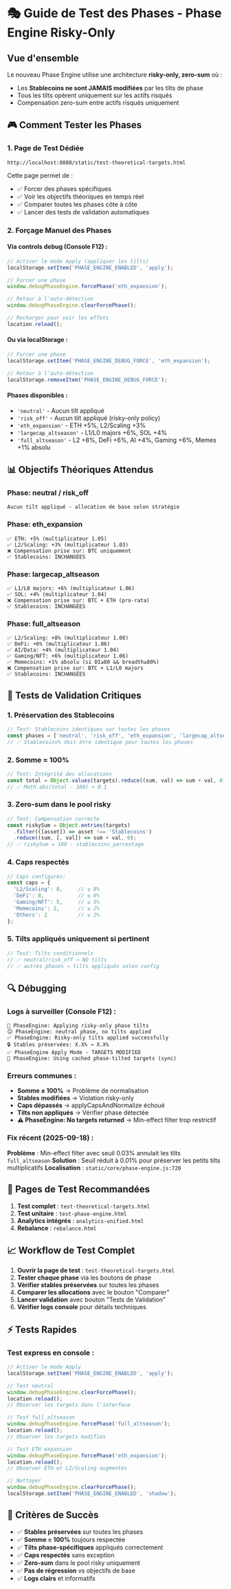 # 🎭 Guide de Test des Phases - Phase Engine Risky-Only

## Vue d'ensemble

Le nouveau Phase Engine utilise une architecture **risky-only, zero-sum** où :
- Les **Stablecoins ne sont JAMAIS modifiées** par les tilts de phase
- Tous les tilts opèrent uniquement sur les actifs risqués
- Compensation zero-sum entre actifs risqués uniquement

## 🎮 Comment Tester les Phases

### 1. Page de Test Dédiée
```
http://localhost:8080/static/test-theoretical-targets.html
```

Cette page permet de :
- ✅ Forcer des phases spécifiques
- ✅ Voir les objectifs théoriques en temps réel
- ✅ Comparer toutes les phases côte à côte
- ✅ Lancer des tests de validation automatiques

### 2. Forçage Manuel des Phases

#### Via controls debug (Console F12) :
```javascript
// Activer le mode Apply (appliquer les tilts)
localStorage.setItem('PHASE_ENGINE_ENABLED', 'apply');

// Forcer une phase
window.debugPhaseEngine.forcePhase('eth_expansion');

// Retour à l'auto-détection
window.debugPhaseEngine.clearForcePhase();

// Recharger pour voir les effets
location.reload();
```

#### Ou via localStorage :
```javascript
// Forcer une phase
localStorage.setItem('PHASE_ENGINE_DEBUG_FORCE', 'eth_expansion');

// Retour à l'auto-détection
localStorage.removeItem('PHASE_ENGINE_DEBUG_FORCE');
```

#### Phases disponibles :
- `'neutral'` - Aucun tilt appliqué
- `'risk_off'` - Aucun tilt appliqué (risky-only policy)
- `'eth_expansion'` - ETH +5%, L2/Scaling +3%
- `'largecap_altseason'` - L1/L0 majors +6%, SOL +4%
- `'full_altseason'` - L2 +8%, DeFi +6%, AI +4%, Gaming +6%, Memes +1% absolu

## 📊 Objectifs Théoriques Attendus

### Phase: **neutral** / **risk_off**
```
Aucun tilt appliqué - allocation de base selon stratégie
```

### Phase: **eth_expansion**
```
✅ ETH: +5% (multiplicateur 1.05)
✅ L2/Scaling: +3% (multiplicateur 1.03)
❌ Compensation prise sur: BTC uniquement
✅ Stablecoins: INCHANGÉES
```

### Phase: **largecap_altseason**
```
✅ L1/L0 majors: +6% (multiplicateur 1.06)
✅ SOL: +4% (multiplicateur 1.04)
❌ Compensation prise sur: BTC + ETH (pro-rata)
✅ Stablecoins: INCHANGÉES
```

### Phase: **full_altseason**
```
✅ L2/Scaling: +8% (multiplicateur 1.08)
✅ DeFi: +6% (multiplicateur 1.06)
✅ AI/Data: +4% (multiplicateur 1.04)
✅ Gaming/NFT: +6% (multiplicateur 1.06)
✅ Memecoins: +1% absolu (si DI≥80 && breadth≥80%)
❌ Compensation prise sur: BTC + L1/L0 majors
✅ Stablecoins: INCHANGÉES
```

## 🧪 Tests de Validation Critiques

### 1. **Préservation des Stablecoins**
```javascript
// Test: Stablecoins identiques sur toutes les phases
const phases = ['neutral', 'risk_off', 'eth_expansion', 'largecap_altseason', 'full_altseason'];
// ✅ Stablecoins% doit être identique pour toutes les phases
```

### 2. **Somme = 100%**
```javascript
// Test: Intégrité des allocations
const total = Object.values(targets).reduce((sum, val) => sum + val, 0);
// ✅ Math.abs(total - 100) < 0.1
```

### 3. **Zero-sum dans le pool risky**
```javascript
// Test: Compensation correcte
const riskySum = Object.entries(targets)
  .filter(([asset]) => asset !== 'Stablecoins')
  .reduce((sum, [, val]) => sum + val, 0);
// ✅ riskySum = 100 - stablecoins_percentage
```

### 4. **Caps respectés**
```javascript
// Caps configurés:
const caps = {
  'L2/Scaling': 8,     // ≤ 8%
  'DeFi': 8,           // ≤ 8%
  'Gaming/NFT': 5,     // ≤ 5%
  'Memecoins': 2,      // ≤ 2%
  'Others': 2          // ≤ 2%
};
```

### 5. **Tilts appliqués uniquement si pertinent**
```javascript
// Test: Tilts conditionnels
// ✅ neutral/risk_off → NO tilts
// ✅ autres phases → tilts appliqués selon config
```

## 🔍 Débugging

### Logs à surveiller (Console F12) :
```
🎯 PhaseEngine: Applying risky-only phase tilts
😐 PhaseEngine: neutral phase, no tilts applied
✅ PhaseEngine: Risky-only tilts applied successfully
🔒 Stables préservées: X.X% → X.X%
✅ PhaseEngine Apply Mode - TARGETS MODIFIED
🚀 PhaseEngine: Using cached phase-tilted targets (sync)
```

### Erreurs communes :
- **Somme ≠ 100%** → Problème de normalisation
- **Stables modifiées** → Violation risky-only
- **Caps dépassés** → applyCapsAndNormalize échoué
- **Tilts non appliqués** → Vérifier phase détectée
- **⚠️ PhaseEngine: No targets returned** → Min-effect filter trop restrictif

### Fix récent (2025-09-18) :
**Problème** : Min-effect filter avec seuil 0.03% annulait les tilts `full_altseason`
**Solution** : Seuil réduit à 0.01% pour préserver les petits tilts multiplicatifs
**Localisation** : `static/core/phase-engine.js:720`

## 🚀 Pages de Test Recommandées

1. **Test complet** : `test-theoretical-targets.html`
2. **Test unitaire** : `test-phase-engine.html`
3. **Analytics intégrés** : `analytics-unified.html`
4. **Rebalance** : `rebalance.html`

## 📈 Workflow de Test Complet

1. **Ouvrir la page de test** : `test-theoretical-targets.html`
2. **Tester chaque phase** via les boutons de phase
3. **Vérifier stables préservées** sur toutes les phases
4. **Comparer les allocations** avec le bouton "Comparer"
5. **Lancer validation** avec bouton "Tests de Validation"
6. **Vérifier logs console** pour détails techniques

## ⚡ Tests Rapides

### Test express en console :
```javascript
// Activer le mode Apply
localStorage.setItem('PHASE_ENGINE_ENABLED', 'apply');

// Test neutral
window.debugPhaseEngine.clearForcePhase();
location.reload();
// Observer les targets dans l'interface

// Test full_altseason
window.debugPhaseEngine.forcePhase('full_altseason');
location.reload();
// Observer les targets modifiés

// Test ETH expansion
window.debugPhaseEngine.forcePhase('eth_expansion');
location.reload();
// Observer ETH et L2/Scaling augmentés

// Nettoyer
window.debugPhaseEngine.clearForcePhase();
localStorage.setItem('PHASE_ENGINE_ENABLED', 'shadow');
```

## 🎯 Critères de Succès

- ✅ **Stables préservées** sur toutes les phases
- ✅ **Somme = 100%** toujours respectée
- ✅ **Tilts phase-spécifiques** appliqués correctement
- ✅ **Caps respectés** sans exception
- ✅ **Zero-sum** dans le pool risky uniquement
- ✅ **Pas de régression** vs objectifs de base
- ✅ **Logs clairs** et informatifs
